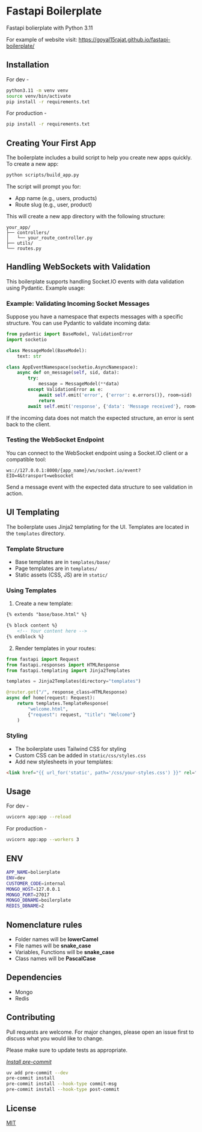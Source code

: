 # Fastapi Boilerplate

Fastapi bolierplate with Python 3.11

For example of website visit: https://goyal15rajat.github.io/fastapi-boilerplate/

## Installation

For dev -

```bash
python3.11 -m venv venv
source venv/bin/activate
pip install -r requirements.txt

```

For production -

```bash
pip install -r requirements.txt
```

## Creating Your First App

The boilerplate includes a build script to help you create new apps quickly. To create a new app:

```bash
python scripts/build_app.py
```

The script will prompt you for:
- App name (e.g., users, products)
- Route slug (e.g., user, product)

This will create a new app directory with the following structure:
```
your_app/
├── controllers/
│   └── your_route_controller.py
├── utils/
└── routes.py
```


## Handling WebSockets with Validation

This boilerplate supports handling Socket.IO events with data validation using Pydantic. Example usage:

### Example: Validating Incoming Socket Messages

Suppose you have a namespace that expects messages with a specific structure. You can use Pydantic to validate incoming data:

```python
from pydantic import BaseModel, ValidationError
import socketio

class MessageModel(BaseModel):
    text: str

class AppEventNamespace(socketio.AsyncNamespace):
    async def on_message(self, sid, data):
        try:
            message = MessageModel(**data)
        except ValidationError as e:
            await self.emit('error', {'error': e.errors()}, room=sid)
            return
        await self.emit('response', {'data': 'Message received'}, room=sid)
```

If the incoming data does not match the expected structure, an error is sent back to the client.

### Testing the WebSocket Endpoint

You can connect to the WebSocket endpoint using a Socket.IO client or a compatible tool:

```
ws://127.0.0.1:8000/{app_name}/ws/socket.io/event?EIO=4&transport=websocket
```

Send a message event with the expected data structure to see validation in action.

## UI Templating

The boilerplate uses Jinja2 templating for the UI. Templates are located in the `templates` directory.

### Template Structure
- Base templates are in `templates/base/`
- Page templates are in `templates/`
- Static assets (CSS, JS) are in `static/`

### Using Templates

1. Create a new template:
```html
{% extends "base/base.html" %}

{% block content %}
    <!-- Your content here -->
{% endblock %}
```

2. Render templates in your routes:
```python
from fastapi import Request
from fastapi.responses import HTMLResponse
from fastapi.templating import Jinja2Templates

templates = Jinja2Templates(directory="templates")

@router.get("/", response_class=HTMLResponse)
async def home(request: Request):
    return templates.TemplateResponse(
        "welcome.html",
        {"request": request, "title": "Welcome"}
    )
```

### Styling
- The boilerplate uses Tailwind CSS for styling
- Custom CSS can be added in `static/css/styles.css`
- Add new stylesheets in your templates:
```html
<link href="{{ url_for('static', path='/css/your-styles.css') }}" rel="stylesheet">
```

## Usage

For dev -

```bash
uvicorn app:app --reload
```

For production -

```bash
uvicorn app:app --workers 3

```

## ENV

```bash
APP_NAME=bolierplate
ENV=dev
CUSTOMER_CODE=internal
MONGO_HOST=127.0.0.1
MONGO_PORT=27017
MONGO_DBNAME=boilerplate
REDIS_DBNAME=2
```

## Nomenclature rules

- Folder names will be **lowerCamel**
- File names will be **snake_case**
- Variables, Functions will be **snake_case**
- Class names will be **PascalCase**

## Dependencies

- Mongo
- Redis

## Contributing

Pull requests are welcome. For major changes, please open an issue first to discuss what you would like to change.

Please make sure to update tests as appropriate.

[_Install pre-commit_](https://pre-commit.com/)

```bash
uv add pre-commit --dev
pre-commit install
pre-commit install --hook-type commit-msg
pre-commit install --hook-type post-commit
```

## License

[MIT](https://choosealicense.com/licenses/mit/)
